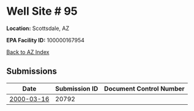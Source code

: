 # Well Site # 95

**Location:** Scottsdale, AZ

**EPA Facility ID:** 100000167954

[Back to AZ Index](../../index.md)

## Submissions

| Date | Submission ID | Document Control Number |
|------|--------------|-------------------------|
| [2000-03-16](submissions/20792.md) | 20792 |  |
